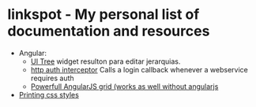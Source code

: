 # linkspot - My personal list of documentation and resources

- Angular:
  - [UI Tree](http://jimliu.github.io/angular-ui-tree/) widget resulton para editar jerarquias.
  - [http auth interceptor](http://ngmodules.org/modules/http-auth-interceptor) Calls a login callback whenever a webservice requires auth
  - [Powerfull AngularJS grid (works as well without angularjs](http://www.angulargrid.com/)
- [Printing css styles](http://www.smashingmagazine.com/2015/01/designing-for-print-with-css/)


